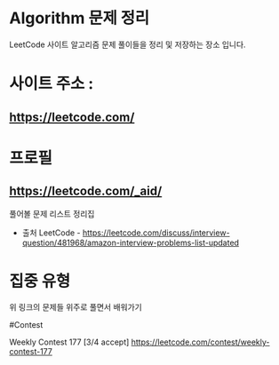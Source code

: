 ﻿# Algorithm 문제 정리
  LeetCode 사이트 알고리즘 문제 풀이들을 정리 및 저장하는 장소 입니다.
# 사이트 주소 : 
## https://leetcode.com/

# 프로필 
## https://leetcode.com/_aid/

 
  풀어볼 문제 리스트 정리집 
  - 출처 LeetCode - 
 https://leetcode.com/discuss/interview-question/481968/amazon-interview-problems-list-updated
 
 # 집중 유형 
 위 링크의 문제들 위주로 풀면서 배워가기


#Contest   

Weekly Contest 177 
[3/4 accept] https://leetcode.com/contest/weekly-contest-177

